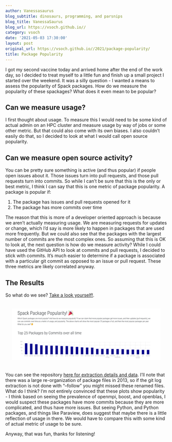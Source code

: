 ```yaml
---
author: Vanessasaurus
blog_subtitle: dinosaurs, programming, and parsnips
blog_title: VanessaSaurus
blog_url: https://vsoch.github.io//
category: vsoch
date: '2021-05-03 17:30:00'
layout: post
original_url: https://vsoch.github.io//2021/package-popularity/
title: Package Popularity
---
```


<p>I got my second vaccine today and arrived home after the end of the work day, so I decided to treat myself to a little fun and finish up a small project I started over the weekend. 
It was a silly question - I wanted a means to assess the popularity of Spack packages. 
How do we measure the popularity of these spackages? 
What does it even mean to be popular?</p>

<h2 id="can-we-measure-usage">Can we measure usage?</h2>

<p>I first thought about usage. To measure this I would need to be some kind of actual admin on
an HPC cluster and measure usage by way of jobs or some other metric. But that could also come with its own biases.  I also couldn’t easily
do that, so I decided to look at what I would call open source popularity.</p>

<h2 id="can-we-measure-open-source-activity">Can we measure open source activity?</h2>

<p>You can be pretty sure something is active (and thus popular) if people open issues about it.
Those issues turn into pull requests, and those pull requests turn into commits. So
while I can’t be sure that this is the only or best metric, I think I can say that
this is one metric of package popularity. A package is popular if:</p>

<ol class="custom-counter">
  <li>The package has issues and pull requests opened for it</li>
  <li>The package has more commits over time</li>
</ol>

<p>The reason that this is more of a developer oriented approach is because we aren’t
actually measuring usage. We are measuring requests for updates or change, which I’d
say is more likely to happen in packages that are used more frequently. But we could
also see that the packages with the largest number of commits are the most complex ones.
So assuming that this is OK to look at, the next question is how do we measure activity?
While I could have used the GitHub API to look at commits and pull requests, I decided
to stick with commits. It’s much easier to determine if a package
is associated with a particular git commit as opposed to an issue or pull request. 
These three metrics are likely correlated anyway.</p>

<h2 id="the-results">The Results</h2>

<p>So what do we see? 
<a href="https://vsoch.github.io/package-popularity/" target="_blank">Take a look yourself!</a>.</p>

<div style="padding: 20px;">
  <img src="https://raw.githubusercontent.com/vsoch/package-popularity/main/commits/img/spackages.png" />
</div>

<p>You can see the repository <a href="https://github.com/vsoch/package-popularity">here for extraction details and data</a>. I’ll note that there was a large re-organization of package files in 2013,
so if the git log extraction is not done with “–follow” you might missed these renamed files.
What do I think? I’m not entirely convinced that these plots show popularity - I think based on seeing
the prevalence of openmpi, boost, and openblas, I would suspect these packages have more
commits because they are more complicated, and thus have more issues. But seeing Python,
and Python packages, and things like Paraview, does suggest that maybe there is a little
reflection of usage in there. We would have to compare this with some kind of
actual metric of usage to be sure.</p>

<p>Anyway, that was fun, thanks for listening!</p>
